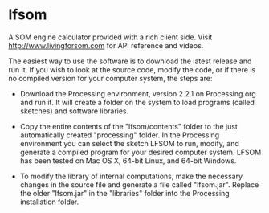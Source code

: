 # lfsom

A SOM engine calculator provided with a rich client side.
Visit http://www.livingforsom.com for API reference and videos.


The easiest way to use the software is to download the latest release and run it. If you wish to look at the source code, modify the code, or if there is no compiled version for your computer system, the steps are:

- Download the Processing environment, version 2.2.1 on Processing.org and run it. It will create a folder on the system to load programs (called sketches) and software libraries. 

- Copy the entire contents of the "lfsom/contents" folder to the just automatically created "processing"  folder. In the Processing environment you can select the sketch LFSOM to run, modify, and generate a compiled program for your desired computer system. LFSOM has been tested on Mac OS X, 64-bit Linux, and 64-bit Windows.

- To modify the library of internal computations, make the necessary changes in the source file and generate a file called "lfsom.jar". Replace the older "lfsom.jar" in the "libraries" folder into the Processing installation folder.

